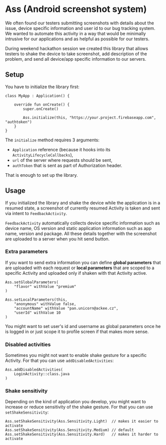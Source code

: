 # Ass (Android screenshot system)
We often found our testers submitting screenshots with details about the issue, device specific
information and user id to our bug tracking system. We wanted to automate this activity in a way
that would be minimally intrusive for our applications and as helpful as possible for our testers.

During weekend hackathon session we created this library that allows testers to shake the device
to take screenshot, add description of the problem, and send all device/app specific information
to our servers.

## Setup
You have to initialize the library first:

```
class MyApp : Application() {

    override fun onCreate() {
        super.onCreate()

        Ass.initialize(this, "https://your.project.firebaseapp.com", "authtoken")
    }
}
```

The `initialize` method requires 3 arguments:
 - `Application` reference (because it hooks into its `ActivityLifecycleCallbacks`),
 - `url` of the server where requests should be sent,
 - `authToken` that is sent as part of Authorization header.

That is enough to set up the library.

## Usage
If you initialized the library and shake the device while the application is in a resumed state,
a screenshot of currently resumed Activity is taken and sent via intent to `FeedbackActivity`.

`FeedbackActivity` automatically collects device specific information such as device name,
OS version and static application information such as app name, version and package. All these
details together with the screenshot are uploaded to a server when you hit send button.

### Extra parameters
If you want to send extra information you can define **global parameters** that are uploaded with
each request or **local parameters** that are scoped to a specific Activity and uploaded only if
shaken with that Activity active.

```
Ass.setGlobalParameters(
    "flavor" withValue "premium"
)

Ass.setLocalParameters(this,
    "anonymous" withValue false,
    "accountName" withValue "pan.unicorn@ackee.cz",
    "userId" withValue 10
)
```

You might want to set user's id and username as global parameters once he is logged in or just
scope it to profile screen if that makes more sense.

### Disabled activities
Sometimes you might not want to enable shake gesture for a specific Activity. For that you can
use `addDisabledActivities`:
```
Ass.addDisabledActivities(
    LoginActivity::class.java
)
```

### Shake sensitivity
Depending on the kind of application you develop, you might want to increase or reduce
sensitivity of the shake gesture. For that you can use `setShakeSensitivity`:
```
Ass.setShakeSensitivity(Ass.Sensitivity.Light)  // makes it easier to activate
Ass.setShakeSensitivity(Ass.Sensitivity.Medium) // default
Ass.setShakeSensitivity(Ass.Sensitivity.Hard)   // makes it harder to activate
```
